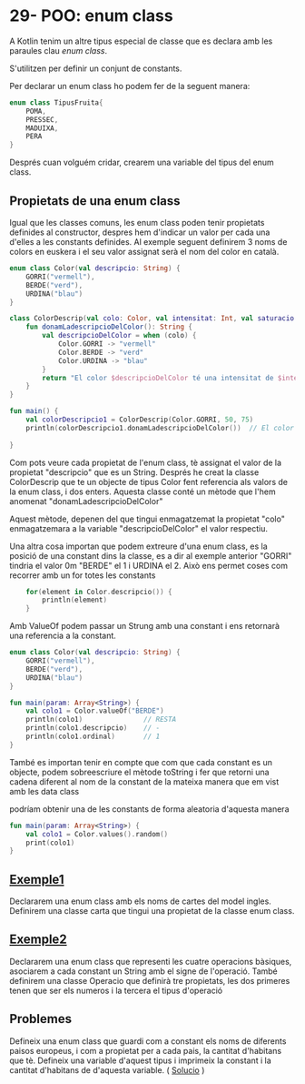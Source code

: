 # 29- POO: enum class

A Kotlin tenim un altre tipus especial de classe que es declara amb les paraules clau *enum class*.

S'utilitzen per definir un conjunt de constants.

Per declarar un enum class ho podem fer de la seguent manera:

```kotlin
enum class TipusFruita{
	POMA,
	PRESSEC,
	MADUIXA,
	PERA
}
```

Després cuan volguém cridar, crearem una variable del tipus del enum class.

## Propietats de una enum class

Igual que les classes comuns, les enum class poden tenir propietats definides al constructor, despres hem d'indicar un valor per cada una d'elles a les constants definides. Al exemple seguent definirem 3 noms de colors en euskera i el seu valor assignat serà el nom del color en català.

```kotlin
enum class Color(val descripcio: String) {
    GORRI("vermell"),
    BERDE("verd"),
    URDINA("blau")
}

class ColorDescrip(val colo: Color, val intensitat: Int, val saturacio: Int) {
    fun donamLadescripcioDelColor(): String {
        val descripcioDelColor = when (colo) {
            Color.GORRI -> "vermell"
            Color.BERDE -> "verd"
            Color.URDINA -> "blau"
        }
        return "El color $descripcioDelColor té una intensitat de $intensitat i una saturació de $saturacio."
    }
}

fun main() {
    val colorDescripcio1 = ColorDescrip(Color.GORRI, 50, 75)
    println(colorDescripcio1.donamLadescripcioDelColor())  // El color vermell té una intensitat de 50 i una saturació de 75.
    
}
```

Com pots veure cada propietat de l'enum class, tè assignat el valor de la propietat "descripcio" que es un String. Després he creat la classe ColorDescrip que te un objecte de tipus Color fent referencia als valors de la enum class, i dos enters. Aquesta classe conté un mètode que l'hem anomenat "donamLadescripcioDelColor" 

Aquest mètode, depenen del que tingui enmagatzemat la propietat "colo" enmagatzemara a la variable "descripcioDelColor" el valor respectiu.

Una altra cosa importan que podem extreure d'una enum class, es la posició de una constant dins la classe, es a dir al exemple anterior "GORRI" tindria el valor 0m "BERDE" el 1 i URDINA el 2. Això ens permet coses com recorrer amb un for totes les constants

```kotlin
    for(element in Color.descripcio()) {
        println(element)
    }
```

Amb ValueOf podem passar un Strung amb una constant i ens retornarà una referencia a la constant.

```kotlin
enum class Color(val descripcio: String) {
    GORRI("vermell"),
    BERDE("verd"),
    URDINA("blau")
}

fun main(param: Array<String>) {
    val colo1 = Color.valueOf("BERDE")
    println(colo1)               // RESTA
    println(colo1.descripcio)    // -
    println(colo1.ordinal)       // 1
}
```

També es importan tenir en compte que com que cada constant es un objecte, podem sobreescriure el mètode toString i fer que retorni una cadena diferent al nom de la constant de la mateixa manera que em vist amb les data class

podríam obtenir una de les constants de forma aleatoria d'aquesta manera

```kotlin
fun main(param: Array<String>) {
    val colo1 = Color.values().random()
    print(colo1)
}
```

## [Exemple1](https://github.com/marcmoiagese/curskotlin/blob/master/29-POO-enum_class/Exemple1/src/main/kotlin/Main.kt)

Declararem una enum class amb els noms de cartes del model ingles.
Definirem una classe carta que tingui una propietat de la classe enum class.

## [Exemple2](https://github.com/marcmoiagese/curskotlin/blob/master/29-POO-enum_class/Exemple2/src/main/kotlin/Main.kt)

Declararem una enum class que representi les cuatre operacions bàsiques, asociarem a cada constant un String amb el signe de l'operació.
També definirem una classe Operacio que definirà tre propietats, les dos primeres tenen que ser els numeros i la tercera el tipus d'operació

## Problemes

Defineix una enum class que guardi com a constant els noms de diferents paisos europeus, i com a propietat per a cada pais, la cantitat d'habitans que tè.
Defineix una variable d'aquest tipus i imprimeix la constant i la cantitat d'habitans de d'aquesta variable. ( [Solucio](https://github.com/marcmoiagese/curskotlin/blob/master/29-POO-enum_class/Problema1/src/main/kotlin/Main.kt) )
